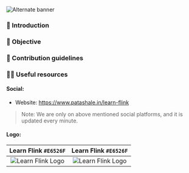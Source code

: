 <picture>
  <source media="(prefers-color-scheme: dark)" srcset="https://github.com/patashale/learn-flink/assets/68323012/4041eaf4-a201-49f2-9450-86fc312628a1">
  <source media="(prefers-color-scheme: light)" srcset="https://github.com/patashale/learn-flink/assets/68323012/4041eaf4-a201-49f2-9450-86fc312628a1">
  <img alt="Alternate banner" src="https://github.com/patashale/learn-flink/assets/68323012/4041eaf4-a201-49f2-9450-86fc312628a1">
</picture>

### 👋 Introduction



### 🎯 Objective



### 🌈 Contribution guidelines


### 👩‍💻 Useful resources

#### Social:
  - Website: https://www.patashale.in/learn-flink

> Note: We are only on above mentioned social platforms, and it is updated every minute.

#### Logo:

Learn Flink `#E6526F` | Learn Flink `#E6526F`
:-------------------------:|:-------------------------:
![Learn Flink Logo](https://github.com/patashale/learn-flink/assets/68323012/40f903c5-46ba-4a33-b2df-02d449e44b5c) | ![Learn Flink Logo](https://github.com/patashale/learn-flink/assets/68323012/40f903c5-46ba-4a33-b2df-02d449e44b5c)
